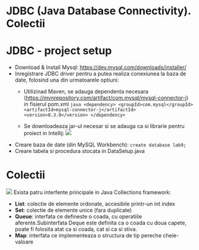 # JDBC (Java Database Connectivity). Colectii

# JDBC - project setup
* Download & Install Mysql: https://dev.mysql.com/downloads/installer/
* Inregistrare JDBC driver pentru a putea realiza conexiunea la baza de date, folosind una din urmatoarele optiuni:
  * Utilizinad Maven, se adauga dependenta necesara (https://mvnrepository.com/artifact/com.mysql/mysql-connector-j) in fisierul pom.xml
        ```java
          <dependency>
            <groupId>com.mysql</groupId>
            <artifactId>mysql-connector-j</artifactId>
            <version>8.3.0</version>
          </dependency>
        ```
  
  * Se downloadeaza jar-ul necesar si se adauga ca si librarie pentru proiect in Intellij:
![](C:\WORK\PAO\lab9\Add_mysql_connector_as_library.png)
* Creare baza de date (din MySQL Workbench): `create database lab9;`
* Creare tabela si procedura stocata in DataSetup.java


# Colectii

![](C:\WORK\PAO\lab9\Colectii.png)
Exista patru interfente principale in Java Collections framework:
* **List**: colectie de elemente ordonate, accesibile printr-un int index 
* **Set**: colectie de elemente unice (fara duplicate)
* **Queue**: interfata ce defineste o coada, cu operatiile aferente.Subinterfata Deque este definita ca o coada cu doua capete, poate fi folosita atat ca si coada, cat si ca si stiva.
* **Map**: interfata ce implementeaza o structura de tip pereche cheie-valoare


